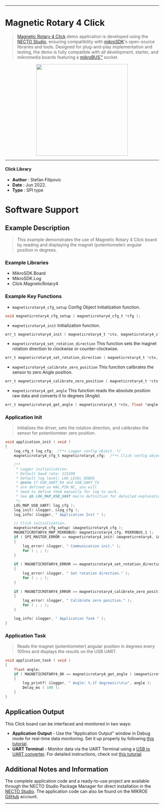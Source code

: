 
---
# Magnetic Rotary 4 Click

> [Magnetic Rotary 4 Click](https://www.mikroe.com/?pid_product=MIKROE-5223) demo application is developed using
the [NECTO Studio](https://www.mikroe.com/necto), ensuring compatibility with [mikroSDK](https://www.mikroe.com/mikrosdk)'s
open-source libraries and tools. Designed for plug-and-play implementation and testing, the demo is fully compatible with
all development, starter, and mikromedia boards featuring a [mikroBUS&trade;](https://www.mikroe.com/mikrobus) socket.

<p align="center">
  <img src="https://www.mikroe.com/?pid_product=MIKROE-5223&image=1" height=300px>
</p>

---

#### Click Library

- **Author**        : Stefan Filipovic
- **Date**          : Jun 2022.
- **Type**          : SPI type

# Software Support

## Example Description

> This example demonstrates the use of Magnetic Rotary 4 Click board by reading and displaying the magnet (potentiometer) angular position in degrees.

### Example Libraries

- MikroSDK.Board
- MikroSDK.Log
- Click.MagneticRotary4

### Example Key Functions

- `magneticrotary4_cfg_setup` Config Object Initialization function.
```c
void magneticrotary4_cfg_setup ( magneticrotary4_cfg_t *cfg );
```

- `magneticrotary4_init` Initialization function.
```c
err_t magneticrotary4_init ( magneticrotary4_t *ctx, magneticrotary4_cfg_t *cfg );
```

- `magneticrotary4_set_rotation_direction` This function sets the magnet rotation direction to clockwise or counter-clockwise.
```c
err_t magneticrotary4_set_rotation_direction ( magneticrotary4_t *ctx, uint8_t direction );
```

- `magneticrotary4_calibrate_zero_position` This function calibrates the sensor to zero Angle position.
```c
err_t magneticrotary4_calibrate_zero_position ( magneticrotary4_t *ctx );
```

- `magneticrotary4_get_angle` This function reads the absolute position raw data and converts it to degrees (Angle).
```c
err_t magneticrotary4_get_angle ( magneticrotary4_t *ctx, float *angle );
```

### Application Init

> Initializes the driver, sets the rotation direction, and calibrates the sensor for potentiometer zero position.

```c
void application_init ( void )
{
    log_cfg_t log_cfg;  /**< Logger config object. */
    magneticrotary4_cfg_t magneticrotary4_cfg;  /**< Click config object. */

    /** 
     * Logger initialization.
     * Default baud rate: 115200
     * Default log level: LOG_LEVEL_DEBUG
     * @note If USB_UART_RX and USB_UART_TX 
     * are defined as HAL_PIN_NC, you will 
     * need to define them manually for log to work. 
     * See @b LOG_MAP_USB_UART macro definition for detailed explanation.
     */
    LOG_MAP_USB_UART( log_cfg );
    log_init( &logger, &log_cfg );
    log_info( &logger, " Application Init " );

    // Click initialization.
    magneticrotary4_cfg_setup( &magneticrotary4_cfg );
    MAGNETICROTARY4_MAP_MIKROBUS( magneticrotary4_cfg, MIKROBUS_1 );
    if ( SPI_MASTER_ERROR == magneticrotary4_init( &magneticrotary4, &magneticrotary4_cfg ) )
    {
        log_error( &logger, " Communication init." );
        for ( ; ; );
    }
    
    if ( MAGNETICROTARY4_ERROR == magneticrotary4_set_rotation_direction ( &magneticrotary4, MAGNETICROTARY4_DIRECTION_CW ) )
    {
        log_error( &logger, " Set rotation direction." );
        for ( ; ; );
    }
    
    if ( MAGNETICROTARY4_ERROR == magneticrotary4_calibrate_zero_position ( &magneticrotary4 ) )
    {
        log_error( &logger, " Calibrate zero position." );
        for ( ; ; );
    }

    log_info( &logger, " Application Task " );
}
```

### Application Task

> Reads the magnet (potentiometer) angular position in degrees every 100ms and displays the results on the USB UART.

```c
void application_task ( void )
{
    float angle;
    if ( MAGNETICROTARY4_OK == magneticrotary4_get_angle ( &magneticrotary4, &angle ) )
    {
        log_printf( &logger, " Angle: %.1f degrees\r\n\n", angle );
        Delay_ms ( 100 );
    }
}
```

## Application Output

This Click board can be interfaced and monitored in two ways:
- **Application Output** - Use the "Application Output" window in Debug mode for real-time data monitoring.
Set it up properly by following [this tutorial](https://www.youtube.com/watch?v=ta5yyk1Woy4).
- **UART Terminal** - Monitor data via the UART Terminal using
a [USB to UART converter](https://www.mikroe.com/click/interface/usb?interface*=uart,uart). For detailed instructions,
check out [this tutorial](https://help.mikroe.com/necto/v2/Getting%20Started/Tools/UARTTerminalTool).

## Additional Notes and Information

The complete application code and a ready-to-use project are available through the NECTO Studio Package Manager for 
direct installation in the [NECTO Studio](https://www.mikroe.com/necto). The application code can also be found on
the MIKROE [GitHub](https://github.com/MikroElektronika/mikrosdk_click_v2) account.

---
